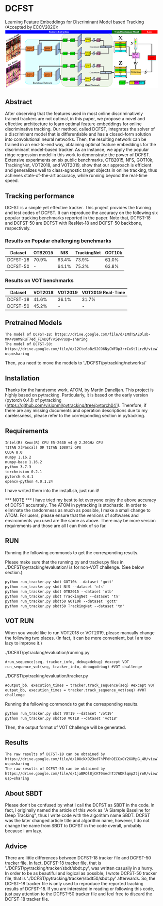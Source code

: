 # DCFST
Learning Feature Embeddings for Discriminant Model based Tracking (Accepted by ECCV2020):
![](assets/pipeline.png)

## Abstract
After observing that the features used in most online discriminatively trained trackers are not optimal, in this paper, we propose a novel and effective architecture to learn optimal feature embeddings for online discriminative tracking. Our method, called DCFST, integrates the solver of a discriminant model that is differentiable and has a closed-form solution into convolutional neural networks. Then, the resulting network can be trained in an end-to-end way, obtaining optimal feature embeddings for the discriminant model-based tracker. As an instance, we apply the popular ridge regression model in this work to demonstrate the power of DCFST. Extensive experiments on six public benchmarks, OTB2015, NFS, GOT10k, TrackingNet, VOT2018, and VOT2019, show that our approach is efficient and generalizes well to class-agnostic target objects in online tracking, thus achieves state-of-the-art accuracy, while running beyond the real-time speed.

## Tracking performance
DCFST is a simple yet effective tracker. This project provides the training and test codes of DCFST. It can reproduce the accuracy on the following six popular tracking benchmarks reported in the paper. Note that, DCFST-18 and DCFST-50 are DCFST with ResNet-18 and DCFST-50 backbone, respectively.

### Results on Popular challenging benchmarks
| Dataset    |  OTB2015 |  NfS  | TrackingNet | GOT10k |
|------------|----------|-------|-------------|--------|
|DCFST-18    |   70.9%  | 63.4% |    73.9%    |  61.0% |
|DCFST-50    |     -    | 64.1% |    75.2%    |  63.8% |

### Results on VOT benchmarks
| Dataset    |  VOT2018 | VOT2019 | VOT2019 Real-Time |
|------------|----------|---------|-------------------|
|DCFST-18    |   41.6%  |  36.1%  |       31.7%       |
|DCFST-50    |   45.2%  |    -    |         -         |

## Pretrained Models
```
The model of DCFST-18: https://drive.google.com/file/d/1MdTSAEOlsb-MK4VsWM9RuT7ed_FIvDQf/view?usp=sharing
The model of DCFST-50: https://drive.google.com/file/d/12Ctc6oBz52CO6NyCWFOp3rrCxStILrzM/view?usp=sharing
```
Then, you need to move the models to './DCFST/pytracking/networks/'

## Installation
Thanks for the handsome work, ATOM, by Martin Danelljan. This project is highly based on pytracking. Particularly, it is based on the early version (pytorch 0.4.1) of pytracking (https://github.com/visionml/pytracking/tree/pytorch041). Therefore, if there are any missing documents and operation descriptions due to my carelessness, please refer to the corresponding section in pytracking.

## Requirements
```
Intel(R) Xeon(R) CPU E5-2630 v4 @ 2.20GHz CPU
TITAN X(Pascal) OR TITAN 1080Ti GPU
CUDA 8.0
numpy 1.16.2
numpy-base 1.16.2
python 3.7.3
torchvision 0.2.1
pytorch 0.4.1
opencv-python 4.0.1.24
```

I have writed them into the install.sh, just run it!

*** NOTE *** I have tried my best to let everyone enjoy the above accuracy of DCFST accurately. The ATOM in pytracking is stochastic. In order to eliminate the randomness as much as possible, I make a small change to ATOM. For users, please ensure that the versions of softwares and environments you used are the same as above. There may be more version requirements and those are all I can think of so far.

## RUN
Running the following commonds to get the corresponding results.

Please make sure that the running.py and tracker.py files in ./DCFST/pytracking/evaluation/ is for non-VOT challenge. (See below section.)
```
python run_tracker.py sbdt GOT10k --dataset 'gott'
python run_tracker.py sbdt NfS --dataset 'nfs'
python run_tracker.py sbdt OTB2015 --dataset 'otb'
python run_tracker.py sbdt TrackingNet --dataset 'tn'
python run_tracker.py sbdt50 GOT10k --dataset 'gott'
python run_tracker.py sbdt50 TrackingNet --dataset 'tn'
```

## VOT RUN
When you would like to run VOT2018 or VOT2019, please manually change the following two places. (In fact, it can be more convenient, but I am too lazy to improve it.)

./DCFST/pytracking/evaluation/running.py
```
#run_sequence(seq, tracker_info, debug=debug) #except VOT
run_sequence_vot(seq, tracker_info, debug=debug) #VOT challenge
```
./DCFST/pytracking/evaluation/tracker.py
```
#output_bb, execution_times = tracker.track_sequence(seq) #except VOT
output_bb, execution_times = tracker.track_sequence_vot(seq) #VOT challenge
```
Running the following commonds to get the corresponding results.
```
python run_tracker.py sbdt VOT19 --dataset 'vot19'
python run_tracker.py sbdt50 VOT18 --dataset 'vot18'
```

Then, the output format of VOT Challenge will be generated.

## Results
```
The raw results of DCFST-18 can be obtained by https://drive.google.com/file/d/10UckXO23od7hPFdhOECCxOY2XXMpG_4M/view?usp=sharing
The raw results of DCFST-50 can be obtained by https://drive.google.com/file/d/1jaBROl8jCKT0mechTJ76DKlqmp2tjroR/view?usp=sharing
```

## About SBDT
Please don't be confused by what I call the DCFST as SBDT in the code. In fact, I originally named the article of this work as "A Siample Baseline for Deep Tracking", thus I write code with the algorithm name SBDT. DCFST was the later changed article title and algorithm name, however, I do not change the name from SBDT to DCFST in the code overall, probably because I am lazy.

## Advice
There are little differences between DCFST-18 tracker file and DCFST-50 tracker file. In fact, DCFST-18 tracker file, that is './DCFST/pytracking/tracker/sbdt/sbdt.py', was written casually in a hurry. In order to be as beautiful and logical as possible, I wrote DCFST-50 tracker file, that is './DCFST/pytracking/tracker/sbdt50/sbdt.py' afterwards. So, the DCFST-18 tracker file is only used to reproduce the reported tracking results of DCFST-18. If you are interested in reading or following this code, just pay attention to the DCFST-50 tracker file and feel free to discard the DCFST-18 tracker file.

